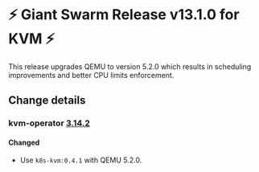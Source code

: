 # :zap: Giant Swarm Release v13.1.0 for KVM :zap:

This release upgrades QEMU to version 5.2.0 which results in scheduling improvements and better CPU limits enforcement.

## Change details


### kvm-operator [3.14.2](https://github.com/giantswarm/kvm-operator/releases/tag/v3.14.2)

#### Changed
- Use `k8s-kvm:0.4.1` with QEMU 5.2.0.



